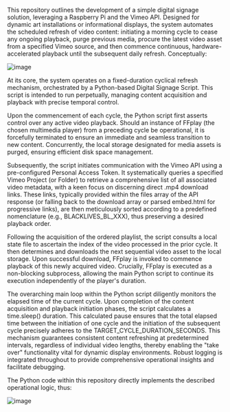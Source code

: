 This repository outlines the development of a simple digital signage solution, leveraging a Raspberry Pi and the Vimeo API. Designed for dynamic art installations or informational displays, the system automates the scheduled refresh of video content: initiating a morning cycle to cease any ongoing playback, purge previous media, procure the latest video asset from a specified Vimeo source, and then commence continuous, hardware-accelerated playback until the subsequent daily refresh. Conceptually:

![image](https://github.com/user-attachments/assets/25e4f190-e87c-4053-a37d-f95d5c11ddee)


At its core, the system operates on a fixed-duration cyclical refresh mechanism, orchestrated by a Python-based Digital Signage Script. This script is intended to run perpetually, managing content acquisition and playback with precise temporal control.

Upon the commencement of each cycle, the Python script first asserts control over any active video playback. Should an instance of FFplay (the chosen multimedia player) from a preceding cycle be operational, it is forcefully terminated to ensure an immediate and seamless transition to new content. Concurrently, the local storage designated for media assets is purged, ensuring efficient disk space management.

Subsequently, the script initiates communication with the Vimeo API using a pre-configured Personal Access Token. It systematically queries a specified Vimeo Project (or Folder) to retrieve a comprehensive list of all associated video metadata, with a keen focus on discerning direct .mp4 download links. These links, typically provided within the files array of the API response (or falling back to the download array or parsed embed.html for progressive links), are then meticulously sorted according to a predefined nomenclature (e.g., BLACKLIVES_BL_XXX), thus preserving a desired playback order.

Following the acquisition of the ordered playlist, the script consults a local state file to ascertain the index of the video processed in the prior cycle. It then determines and downloads the next sequential video asset to the local storage. Upon successful download, FFplay is invoked to commence playback of this newly acquired video. Crucially, FFplay is executed as a non-blocking subprocess, allowing the main Python script to continue its execution independently of the player's duration.

The overarching main loop within the Python script diligently monitors the elapsed time of the current cycle. Upon completion of the content acquisition and playback initiation phases, the script calculates a time.sleep() duration. This calculated pause ensures that the total elapsed time between the initiation of one cycle and the initiation of the subsequent cycle precisely adheres to the TARGET_CYCLE_DURATION_SECONDS. This mechanism guarantees consistent content refreshing at predetermined intervals, regardless of individual video lengths, thereby enabling the "take over" functionality vital for dynamic display environments. Robust logging is integrated throughout to provide comprehensive operational insights and facilitate debugging.

The Python code within this repository directly implements the described operational logic, thus:

![image](https://github.com/user-attachments/assets/edffdc62-273c-4ce8-863b-c57bce69026f)




